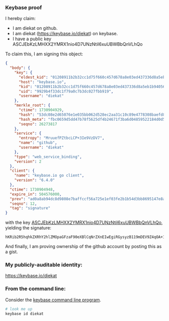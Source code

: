 ### Keybase proof

I hereby claim:

  * I am diekat on github.
  * I am diekat (https://keybase.io/diekat) on keybase.
  * I have a public key ASCJEbKzLMHXX2YMRX1nio4D7UNzNtil6xuUBWBbQnVLhQo

To claim this, I am signing this object:

```json
{
  "body": {
    "key": {
      "eldest_kid": "01208911b2b32cc1d75f660c457d678a8e03ed437336d8a5eb1b9405605b42754b850a",
      "host": "keybase.io",
      "kid": "01208911b2b32cc1d75f660c457d678a8e03ed437336d8a5eb1b9405605b42754b850a",
      "uid": "9929b4f33dc1f79a0c7b3dc027fbb919",
      "username": "diekat"
    },
    "merkle_root": {
      "ctime": 1730904929,
      "hash": "53dc08e2d65076e1e035bb062d528ec2aa31c10c89e4778308baefd81722504d54e21e093ba5c1f4cd18c8c28f77a3786b86f358c267cd4625d25e4355120cae",
      "hash_meta": "fbc0659d5dd47b78f5625df4b24671f3ba6d04859522184d0d58e37e96d981ea",
      "seqno": 26273817
    },
    "service": {
      "entropy": "MruuefPZtbcLCP+3Ie9VzDV7",
      "name": "github",
      "username": "diekat"
    },
    "type": "web_service_binding",
    "version": 2
  },
  "client": {
    "name": "keybase.io go client",
    "version": "6.4.0"
  },
  "ctime": 1730904948,
  "expire_in": 504576000,
  "prev": "ad0a8ab94dc8d9808e7baffccf56a725e1ef03fe2b1b54d3bb8695147e8a7844",
  "seqno": 12,
  "tag": "signature"
}
```

with the key [ASCJEbKzLMHXX2YMRX1nio4D7UNzNtil6xuUBWBbQnVLhQo](https://keybase.io/diekat), yielding the signature:

```
hKRib2R5hqhkZXRhY2hlZMOpaGFzaF90eXBlCqNrZXnEIwEgiRGysyzB119mDEV9Z4qOA+1DczbYpesblAVgW0J1S4UKp3BheWxvYWTESpcCDMQgrQqKuU3I2YCOe6/8z1anJeHvA/4rG1TTu4aVFH6KeETEIP4kylnsBgd+T7NpDKefsBywWyUQTKJlYzhp+DhXmOe9AgHCo3NpZ8RA6PTrAFnw4JrnOg9mBrWzD0Rivjky9GGk7ScSNpxmefzGSNGA0HqI19x3t9A39JuYj03pFQYGHBPyYVgFoEHDBKhzaWdfdHlwZSCkaGFzaIKkdHlwZQildmFsdWXEIEsg5kaphRGhso0pb6p4O/A3DAKS0SfwCWigE+rS8Jqqo3RhZ80CAqd2ZXJzaW9uAQ==

```

And finally, I am proving ownership of the github account by posting this as a gist.

### My publicly-auditable identity:

https://keybase.io/diekat

### From the command line:

Consider the [keybase command line program](https://keybase.io/download).

```bash
# look me up
keybase id diekat
```
